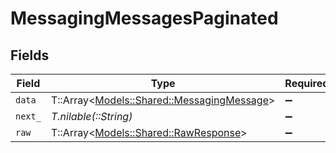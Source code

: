 # MessagingMessagesPaginated


## Fields

| Field                                                                                 | Type                                                                                  | Required                                                                              | Description                                                                           |
| ------------------------------------------------------------------------------------- | ------------------------------------------------------------------------------------- | ------------------------------------------------------------------------------------- | ------------------------------------------------------------------------------------- |
| `data`                                                                                | T::Array<[Models::Shared::MessagingMessage](../../models/shared/messagingmessage.md)> | :heavy_minus_sign:                                                                    | N/A                                                                                   |
| `next_`                                                                               | *T.nilable(::String)*                                                                 | :heavy_minus_sign:                                                                    | N/A                                                                                   |
| `raw`                                                                                 | T::Array<[Models::Shared::RawResponse](../../models/shared/rawresponse.md)>           | :heavy_minus_sign:                                                                    | N/A                                                                                   |